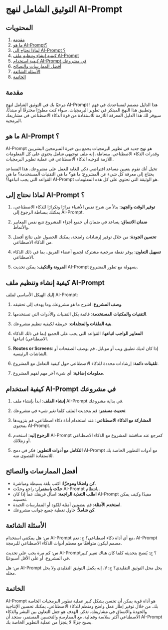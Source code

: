 # التوثيق الشامل لنهج AI-Prompt  

## المحتويات
1. [مقدمة](#مقدمة)
2. [ما هو AI-Prompt؟](#ما-هو-ai-prompt)
3. [لماذا نحتاج إلى AI-Prompt ؟](#لماذا-نحتاج-إلى-ai-prompt)
4. [كيفية إنشاء وتنظيم ملف AI-Prompt](#كيفية-إنشاء-وتنظيم-ملف-ai-prompt)
5. [كيفية استخدام AI-Prompt في مشروعك](#كيفية-استخدام-ai-prompt-في-مشروعك)
6. [أفضل الممارسات والنصائح](#أفضل-الممارسات-والنصائح)
7. [الأسئلة الشائعة](#الأسئلة-الشائعة)
8. [الخاتمة](#الخاتمة)

## مقدمة

مرحبًا بك في التوثيق الشامل لنهج AI-Prompt ! هذا الدليل مصمم لمساعدتك في فهم وتطبيق هذا النهج المبتكر في تطوير البرمجيات. سواء كنت مطورًا محترفًا أو مبتدئًا، سيوفر لك هذا الدليل المعرفة اللازمة للاستفادة من قوة الذكاء الاصطناعي في مشاريعك البرمجية.

## ما هو AI-Prompt ؟

AI-Prompt  هو نهج جديد في تطوير البرمجيات يجمع بين خبرة المبرمجين البشريين وقدرات الذكاء الاصطناعي. ببساطة، إنه ملف توجيهي شامل يحتوي على كل المعلومات اللازمة لتوجيه الذكاء الاصطناعي في عملية تطوير البرمجيات.

تخيل أنك تقوم بتعيين مساعد افتراضي ذكي للغاية للعمل على مشروعك. هذا المساعد يحتاج إلى معرفة كل شيء عن المشروع: ما هو؟ ما هي التقنيات المستخدمة؟ ما هي القواعد التي يجب اتباعها؟ AI-Prompt هو الوثيقة التي تحتوي على كل هذه المعلومات.

## لماذا نحتاج إلى AI-Prompt ؟

1. **توفير الوقت والجهد**: بدلاً من شرح نفس الأشياء مرارًا وتكرارًا للذكاء الاصطناعي، يمكنك ببساطة الرجوع إلى AI-Prompt.

2. **ضمان الاتساق**: يساعد في ضمان أن جميع أجزاء المشروع تتبع نفس المعايير والأنماط.

3. **تحسين الجودة**: من خلال توفير إرشادات واضحة، يمكنك الحصول على نتائج أفضل من الذكاء الاصطناعي.

4. **تسهيل التعاون**: يوفر نقطة مرجعية مشتركة لجميع أعضاء الفريق، بما في ذلك الذكاء الاصطناعي.

5. **المرونة والتكيف**: يمكن تحديث AI-Prompt بسهولة مع تطور المشروع.

## كيفية إنشاء وتنظيم ملف AI-Prompt

إليك الهيكل الأساسي لملف AI-Prompt:

1. **وصف المشروع**: اشرح ما هو مشروعك وما يهدف إلى تحقيقه.

2. **التقنيات والمكتبات المستخدمة**: قائمة بكل التقنيات والأدوات التي تستخدمها.

3. **بنية الملفات والمجلدات**: خريطة لكيفية تنظيم مشروعك.

4. **المعايير الواجب اتباعها**: القواعد التي يجب على الجميع (بما في ذلك الذكاء الاصطناعي) اتباعها.

5. **Routes or Screens**: إذا كان لديك تطبيق ويب أو موبايل، قم بوصف الصفحات أو الشاشات الرئيسية.

6. **تلقينات دائمة**: إرشادات محددة للذكاء الاصطناعي حول كيفية التعامل مع المشروع.

7. **معلومات إضافية**: أي شيء آخر مهم لفهم المشروع.

## كيفية استخدام AI-Prompt في مشروعك

1. **إنشاء الملف**: ابدأ بإنشاء ملف AI-Prompt في بداية مشروعك.

2. **تحديث مستمر**: قم بتحديث الملف كلما تغير شيء في مشروعك.

3. **المشاركة مع الذكاء الاصطناعي**: عند استخدام أداة ذكاء اصطناعي، قم بتزويدها بمحتوى AI-Prompt.

4. **الرجوع إليه**: استخدم AI-Prompt كمرجع عند مناقشة المشروع مع الذكاء الاصطناعي أو زملائك.

5. **التكامل مع أدوات التطوير**: فكر في دمج AI-Prompt مع أدوات التطوير الخاصة بك للاستفادة القصوى منه.

## أفضل الممارسات والنصائح

- **كن واضحًا وموجزًا**: اكتب بلغة بسيطة ومباشرة.
- **حدّث باستمرار**: راجع وحدّث AI-Prompt بانتظام.
- **اطلب التغذية الراجعة**: اسأل فريقك عما إذا كان AI-Prompt مفيدًا وكيف يمكن تحسينه.
- **استخدم الأمثلة**: قم بتضمين أمثلة للكود أو الممارسات الجيدة.
- **كن شاملاً**: حاول تغطية جميع جوانب مشروعك.

## الأسئلة الشائعة

س: هل يمكنني استخدام AI-Prompt مع أي أداة ذكاء اصطناعي؟
ج: نعم، AI-Prompt مصمم ليكون متوافقًا مع معظم أدوات الذكاء الاصطناعي للبرمجة.

س: كم مرة يجب علي تحديث AI-Prompt؟
ج: يُنصح بتحديثه كلما كان هناك تغيير كبير في المشروع، أو على الأقل أسبوعيًا.

س: هل AI-Prompt يحل محل التوثيق التقليدي؟
ج: لا، إنه يكمل التوثيق التقليدي ولا يحل محله.

## الخاتمة

AI-Prompt  هو أداة قوية يمكن أن تحسن بشكل كبير عملية تطوير البرمجيات الخاصة بك. من خلال توفير إطار عمل واضح ومنظم للذكاء الاصطناعي، يمكنك تحسين الإنتاجية والجودة والاتساق في مشاريعك. تذكر، الهدف هو جعل التعاون بين البشر والذكاء الاصطناعي أكثر سلاسة وفعالية. مع الممارسة والتحسين المستمر، ستجد أن AI-Prompt يصبح جزءًا لا يتجزأ من عملية التطوير الخاصة بك.

 
